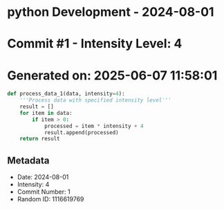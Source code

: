﻿# python Development - 2024-08-01
# Commit #1 - Intensity Level: 4
# Generated on: 2025-06-07 11:58:01
```python
def process_data_1(data, intensity=4):
    '''Process data with specified intensity level'''
    result = []
    for item in data:
        if item > 0:
            processed = item * intensity + 4
            result.append(processed)
    return result
```
## Metadata
- Date: 2024-08-01
- Intensity: 4
- Commit Number: 1
- Random ID: 1116619769
